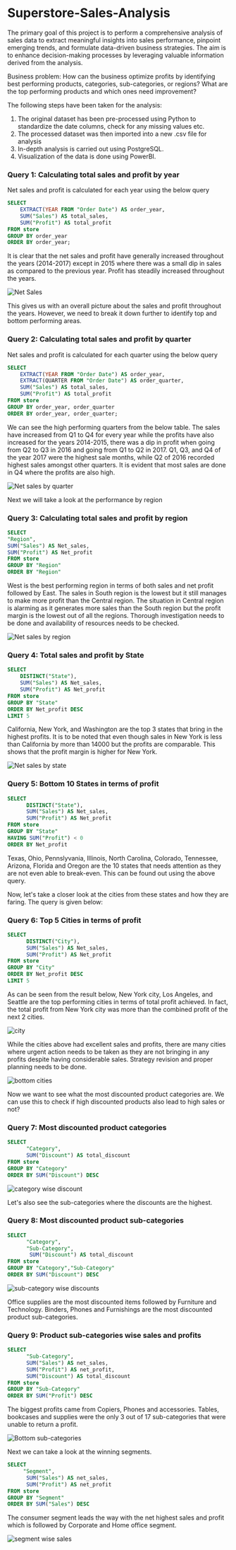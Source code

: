 # Superstore-Sales-Analysis

The primary goal of this project is to perform a comprehensive analysis of sales data to extract meaningful insights into sales performance, pinpoint emerging trends, and formulate data-driven business strategies. The aim is to enhance decision-making processes by leveraging valuable information derived from the analysis.

Business problem:
How can the business optimize profits by identifying best performing products, categories, sub-categories, or regions? What are the top performing products and which ones need improvement?

The following steps have been taken for the analysis:
1. The original dataset has been pre-processed using Python to standardize the date columns, check for any missing values etc.
2. The processed dataset was then imported into a new .csv file for analysis
3. In-depth analysis is carried out using PostgreSQL.
4. Visualization of the data is done using PowerBI.


### Query 1: Calculating total sales and profit by year

Net sales and profit is calculated for each year using the below query

```sql
SELECT
    EXTRACT(YEAR FROM "Order Date") AS order_year,
    SUM("Sales") AS total_sales,
    SUM("Profit") AS total_profit
FROM store
GROUP BY order_year
ORDER BY order_year;
```
It is clear that the net sales and profit have generally increased throughout the years (2014-2017) except in 2015 where there was a small dip in sales as compared to the previous year. Profit has steadily increased throughout the years.


![Net Sales](Net_sales.png)

This gives us with an overall picture about the sales and profit throughout the years. However, we need to break it down further to identify top and bottom performing areas.

### Query 2: Calculating total sales and profit by quarter

Net sales and profit is calculated for each quarter using the below query

```sql
SELECT
    EXTRACT(YEAR FROM "Order Date") AS order_year,
    EXTRACT(QUARTER FROM "Order Date") AS order_quarter,
    SUM("Sales") AS total_sales,
    SUM("Profit") AS total_profit
FROM store
GROUP BY order_year, order_quarter
ORDER BY order_year, order_quarter;
```

We can see the high performing quarters from the below table. The sales have increased from Q1 to Q4 for every year while the profits have also increased for the years 2014-2015, there was a dip in profit when going from Q2 to Q3 in 2016 and going from Q1 to Q2 in 2017. Q1, Q3, and Q4 of the year 2017 were the highest sale months, while Q2 of 2016 recorded highest sales amongst other quarters. It is evident that most sales are done in Q4 where the profits are also high.

![Net sales by quarter](Quarter_wise.png)

Next we will take a look at the performance by region

### Query 3: Calculating total sales and profit by region

```sql
SELECT 
"Region",
SUM("Sales") AS Net_sales,
SUM("Profit") AS Net_profit
FROM store
GROUP BY "Region"
ORDER BY "Region"
```
West is the best performing region in terms of both sales and net profit followed by East. The sales in South region is the lowest but it still manages to make more profit than the Central region. The situation in Central region is alarming as it generates more sales than the South region but the profit margin is the lowest out of all the regions. Thorough investigation needs to be done and availability of resources needs to be checked.

![Net sales by region](Region.png)

### Query 4: Total sales and profit by State

```sql
SELECT
    DISTINCT("State"),
	SUM("Sales") AS Net_sales,
	SUM("Profit") AS Net_profit
FROM store
GROUP BY "State"
ORDER BY Net_profit DESC
LIMIT 5
```
California, New York, and Washington are the top 3 states that bring in the highest profits. It is to be noted that even though sales in New York is less than California by more than 14000 but the profits are comparable. This shows that the profit margin is higher for New York. 

![Net sales by state](top5state.png)

### Query 5: Bottom 10 States in terms of profit

```sql
SELECT
      DISTINCT("State"),
      SUM("Sales") AS Net_sales,
      SUM("Profit") AS Net_profit
FROM store
GROUP BY "State"
HAVING SUM("Profit") < 0
ORDER BY Net_profit
```
Texas, Ohio, Pennslyvania, Illinois, North Carolina, Colorado, Tennessee, Arizona, Florida and Oregon are the 10 states that needs attention as they are not even able to break-even. This can be found out using the above query.

Now, let's take a closer look at the cities from these states and how they are faring. The query is given below:

### Query 6: Top 5 Cities in terms of profit

```sql
SELECT
      DISTINCT("City"),
      SUM("Sales") AS Net_sales,
      SUM("Profit") AS Net_profit
FROM store
GROUP BY "City"
ORDER BY Net_profit DESC
LIMIT 5
```
As can be seen from the result below, New York city, Los Angeles, and Seattle are the top performing cities in terms of total profit achieved. In fact, the total profit from New York city was more than the combined profit of the next 2 cities.

![city](city.png)

While the cities above had excellent sales and profits, there are many cities where urgent action needs to be taken as they are not bringing in any profits despite having considerable sales. Strategy revision and proper planning needs to be done.

![bottom cities](bottom_cities.png)

Now we want to see what the most discounted product categories are. We can use this to check if high discounted products also lead to high sales or not? 

### Query 7: Most discounted product categories

```sql
SELECT 
      "Category",
      SUM("Discount") AS total_discount
FROM store
GROUP BY "Category"
ORDER BY SUM("Discount") DESC
```
![category wise discount](category.png)

Let's also see the sub-categories where the discounts are the highest.

### Query 8: Most discounted product sub-categories

```sql
SELECT 
      "Category",
      "Sub-Category",
       SUM("Discount") AS total_discount
FROM store
GROUP BY "Category","Sub-Category"
ORDER BY SUM("Discount") DESC
```
![sub-category wise discounts](subcategory.png)

Office supplies are the most discounted items followed by Furniture and Technology. Binders, Phones and Furnishings are the most discounted product sub-categories.

### Query 9: Product sub-categories wise sales and profits

```sql
SELECT 
      "Sub-Category",
	  SUM("Sales") AS net_sales,
	  SUM("Profit") AS net_profit,
	  SUM("Discount") AS total_discount
FROM store
GROUP BY "Sub-Category"
ORDER BY SUM("Profit") DESC
```
The biggest profits came from Copiers, Phones and accessories. Tables, bookcases and supplies were the only 3 out of 17 sub-categories that were unable to return a profit.

![Bottom sub-categories](bottom_sub.png)

Next we can take a look at the winning segments.

```sql
SELECT 
     "Segment",
      SUM("Sales") AS net_sales,
      SUM("Profit") AS net_profit
FROM store
GROUP BY "Segment"
ORDER BY SUM("Sales") DESC
```
The consumer segment leads the way with the net highest sales and profit which is followed by Corporate and Home office segment.

![segment wise sales](segment.png)


